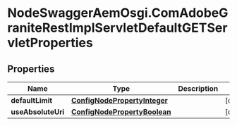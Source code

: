 # NodeSwaggerAemOsgi.ComAdobeGraniteRestImplServletDefaultGETServletProperties

## Properties
Name | Type | Description | Notes
------------ | ------------- | ------------- | -------------
**defaultLimit** | [**ConfigNodePropertyInteger**](ConfigNodePropertyInteger.md) |  | [optional] 
**useAbsoluteUri** | [**ConfigNodePropertyBoolean**](ConfigNodePropertyBoolean.md) |  | [optional] 


